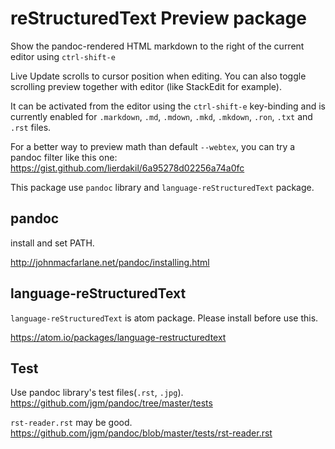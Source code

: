 # reStructuredText Preview package

Show the pandoc-rendered HTML markdown to the right of the current editor using
`ctrl-shift-e`

Live Update scrolls to cursor position when editing. You can also toggle scrolling preview together with editor (like StackEdit for example).

It can be activated from the editor using the `ctrl-shift-e` key-binding and is
currently enabled for `.markdown`, `.md`, `.mdown`, `.mkd`, `.mkdown`, `.ron`, `.txt` and `.rst` files.

For a better way to preview math than default `--webtex`, you can try a pandoc filter like this one: <https://gist.github.com/lierdakil/6a95278d02256a74a0fc>

This package use `pandoc` library and `language-reStructuredText` package.

## pandoc

install and set PATH.

http://johnmacfarlane.net/pandoc/installing.html

## language-reStructuredText

`language-reStructuredText` is atom package. Please install before use this.

https://atom.io/packages/language-restructuredtext

## Test

Use pandoc library's test files(`.rst`, `.jpg`).
https://github.com/jgm/pandoc/tree/master/tests

`rst-reader.rst` may be good.
https://github.com/jgm/pandoc/blob/master/tests/rst-reader.rst
